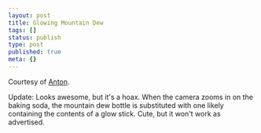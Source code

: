 ```yaml
---
layout: post
title: Glowing Mountain Dew
tags: []
status: publish
type: post
published: true
meta: {}
---
```

Courtesy of <a href="http://lr2.com/archives/2007/10/06/glowing-mountain-dew/">Anton</a>.  

Update: Looks awesome, but it's a hoax.  When the camera zooms in on the baking soda, the mountain dew bottle is substituted with one likely containing the contents of a glow stick.  Cute, but it won't work as advertised.
